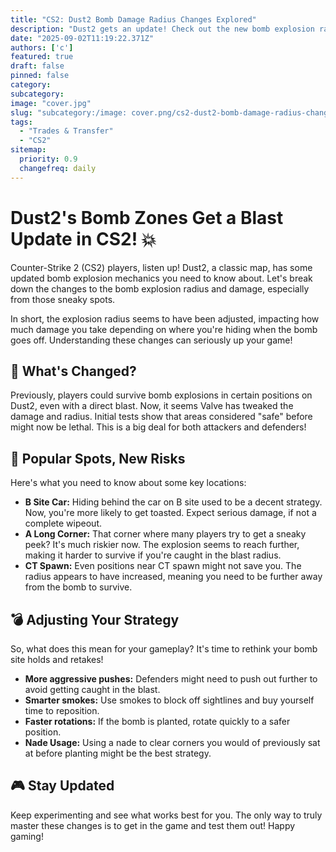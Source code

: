 ```yaml
---
title: "CS2: Dust2 Bomb Damage Radius Changes Explored"
description: "Dust2 gets an update! Check out the new bomb explosion radius and damage in CS2."
date: "2025-09-02T11:19:22.371Z"
authors: ['c']
featured: true
draft: false
pinned: false
category:
subcategory:
image: "cover.jpg"
slug: "subcategory:/image: cover.png/cs2-dust2-bomb-damage-radius-changes-explored"
tags:
  - "Trades & Transfer"
  - "CS2"
sitemap:
  priority: 0.9
  changefreq: daily
---
```


# Dust2's Bomb Zones Get a Blast Update in CS2! 💥

Counter-Strike 2 (CS2) players, listen up! Dust2, a classic map, has some updated bomb explosion mechanics you need to know about. Let's break down the changes to the bomb explosion radius and damage, especially from those sneaky spots.

In short, the explosion radius seems to have been adjusted, impacting how much damage you take depending on where you're hiding when the bomb goes off. Understanding these changes can seriously up your game!

## 🤔 What's Changed?

Previously, players could survive bomb explosions in certain positions on Dust2, even with a direct blast. Now, it seems Valve has tweaked the damage and radius. Initial tests show that areas considered "safe" before might now be lethal. This is a big deal for both attackers and defenders!

## 📍 Popular Spots, New Risks

Here's what you need to know about some key locations:

*   **B Site Car:** Hiding behind the car on B site used to be a decent strategy. Now, you're more likely to get toasted. Expect serious damage, if not a complete wipeout.
*   **A Long Corner:** That corner where many players try to get a sneaky peek? It's much riskier now. The explosion seems to reach further, making it harder to survive if you're caught in the blast radius.
*   **CT Spawn:** Even positions near CT spawn might not save you. The radius appears to have increased, meaning you need to be further away from the bomb to survive.

## 💣 Adjusting Your Strategy

So, what does this mean for your gameplay? It's time to rethink your bomb site holds and retakes!

*   **More aggressive pushes:** Defenders might need to push out further to avoid getting caught in the blast.
*   **Smarter smokes:** Use smokes to block off sightlines and buy yourself time to reposition.
*   **Faster rotations:** If the bomb is planted, rotate quickly to a safer position.
*   **Nade Usage:** Using a nade to clear corners you would of previously sat at before planting might be the best strategy.

## 🎮 Stay Updated

Keep experimenting and see what works best for you. The only way to truly master these changes is to get in the game and test them out! Happy gaming!